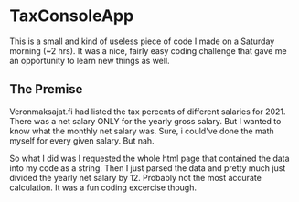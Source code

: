 # TaxConsoleApp

This is a small and kind of useless piece of code I made on a Saturday morning (~2 hrs). It was a nice, fairly easy coding challenge that gave me an opportunity to learn new things as well.

## The Premise

Veronmaksajat.fi had listed the tax percents of different salaries for 2021.
There was a net salary ONLY for the yearly gross salary.
But I wanted to know what the monthly net salary was. Sure, i could've done the math myself for every given salary. But nah.

So what I did was I requested the whole html page that contained the data into my code as a string. Then I just parsed the data and pretty much just divided the yearly net salary by 12. Probably not the most accurate calculation. It was a fun coding excercise though.
